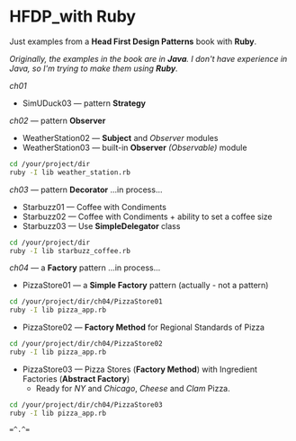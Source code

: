 # HFDP_with Ruby
Just examples from a **Head First Design Patterns** book with **Ruby**.

_Originally, the examples in the book are in **Java**. I don't have experience in Java, so I'm trying to make them using **Ruby**._

_ch01_
- SimUDuck03 — pattern **Strategy**

_ch02_ — pattern **Observer**
- WeatherStation02 — **Subject** and _Observer_ modules
- WeatherStation03 — built-in **Observer** _(Observable)_ module
```bash
cd /your/project/dir
ruby -I lib weather_station.rb
```

_ch03_ — pattern **Decorator**
...in process...
- Starbuzz01 — Coffee with Condiments
- Starbuzz02 — Coffee with Condiments + ability to set a coffee size
- Starbuzz03 — Use **SimpleDelegator** class
```bash
cd /your/project/dir
ruby -I lib starbuzz_coffee.rb
```

_ch04_ — a **Factory** pattern
...in process...
- PizzaStore01 — a **Simple Factory** pattern (actually - not a pattern)
```bash
cd /your/project/dir/ch04/PizzaStore01
ruby -I lib pizza_app.rb
```
- PizzaStore02 — **Factory Method** for Regional Standards of Pizza
```bash
cd /your/project/dir/ch04/PizzaStore02
ruby -I lib pizza_app.rb
```

- PizzaStore03 — Pizza Stores (**Factory Method**) with Ingredient Factories (**Abstract Factory**)
  - Ready for _NY_ and _Chicago_, _Cheese_ and _Clam_ Pizza.
```bash
cd /your/project/dir/ch04/PizzaStore03
ruby -I lib pizza_app.rb
```

`=^.^=`
